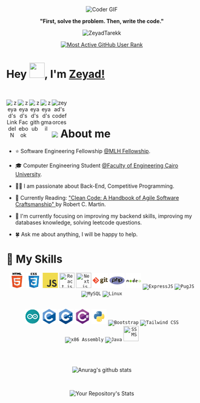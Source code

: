 <p align="center">

  <img src="https://media.giphy.com/media/SWoSkN6DxTszqIKEqv/giphy.gif" alt="Coder GIF" width="500" height="400">
  
</p>

<div align="center">

**"First, solve the problem. Then, write the code."**

 <!-- <a href="https://badges.pufler.dev">
    <img src="https://badges.pufler.dev/repos/ZeyadTarekk?&a=0"> 
    
  </a> -->

<!-- [![Repos Badge](https://badges.pufler.dev/repos/ZeyadTarekk)](https://badges.pufler.dev) -->
<img src="https://komarev.com/ghpvc/?username=ZeyadTarekk&label=Profile%20views&color=0e75b6&style=flat" alt="ZeyadTarekk" />

[![Most Active GitHub User Rank](https://en7wk5xej1s55cw.m.pipedream.net/)](https://commits.top/egypt.html)

</div>

# Hey <img src="https://github.com/ZeyadTarekk/ZeyadTarekk/blob/main/icons/wave.gif" width="40px" height="40px">, I'm [Zeyad!](https://www.linkedin.com/in/zeyad-tarek/)

<br/>

<div align="center">

<!-- <a href="https://twitter.com/Zeyad_Tarek0"><img align="left" alt="zeyad | Twitter" width="30px" src="https://user-images.githubusercontent.com/76125650/141382461-299f5651-de09-4549-a801-91d11f4fe15e.png" draggable="false" /></a> -->

<a href="https://www.linkedin.com/in/zeyad-tarek/"><img align="left" alt="zeyad's LinkdeIN" width="30px" src="https://user-images.githubusercontent.com/76125650/140648921-7692f46e-76c4-47f6-8c1f-383841428bbe.png" draggable="false" /></a>

 <!-- <a href="https://www.facebook.com/zeyad.tarek.104/">
  <img align="left" alt="zeyad's Facebook" width="30px" src="https://image.flaticon.com/icons/svg/2111/2111342.svg" draggable="false" />
</a> -->

  <a href="https://www.facebook.com/ZeyadTarekk">
  <img align="left" alt="zeyad's Facebook" width="30px" src="https://user-images.githubusercontent.com/76125650/139602215-302fea84-764a-45f9-8ca2-d623ede28c3c.png" draggable="false" />
</a>

<!-- <a href="https://www.instagram.com/zeyad__tarek/">
  <img align="left" alt="zeyad's Instagram" width="30px" src="https://user-images.githubusercontent.com/76125650/141382540-72edfb69-b11e-4e61-81fd-9f0653da2162.png" draggable="false" /></a> -->

 <!-- <a href="https://github.com/ZeyadTarekk">
  <img align="left" alt="zeyad's github" width="30px" src="https://image.flaticon.com/icons/svg/2111/2111432.svg" draggable="false" />
</a> -->

  <a href="https://github.com/ZeyadTarekk">
  <img align="left" alt="zeyad's github" width="30px" src="https://user-images.githubusercontent.com/76125650/139602266-044d30d7-1ad5-4b59-a0db-bf0777dd8b7a.png" draggable="false" />
</a>

<a href="mailto:zeyad.ta01@gmail.com">
  <img align="left" alt="zeyad's gmail" width="30px" src="https://user-images.githubusercontent.com/76125650/141382583-1354ab1c-10a7-4605-a255-412ee57d2ad7.png" draggable="false" />
</a>

<a href="https://codeforces.com/profile/Zeyad_Tarek">
  <img align="left" alt="zeyad's codeforces" width="40px" src="https://github.com/ZeyadTarekk/ZeyadTarekk/blob/main/icons/codeforces.png" draggable="false" />
</a>

</div>

<br />
<br />

# <img src="https://media.giphy.com/media/VgCDAzcKvsR6OM0uWg/giphy.gif" width="50" draggable="false" > About me

- ⭐ Software Engineering Fellowship <a href="https://fellowship.mlh.io/"> @MLH Fellowship</a>.
- 🎓 Computer Engineering Student <a href="http://eng.cu.edu.eg/ar/">@Faculty of Engineering Cairo University</a>.
- 🏃‍♂️ I am passionate about Back-End, Competitive Programming.
- 📖 Currently Reading: <a href="https://www.oreilly.com/library/view/clean-code-a/9780136083238/"> "Clean Code: A Handbook of Agile Software Craftsmanship" </a> by Robert C. Martin.

- 🚧 I'm currently focusing on improving my backend skills, improving my databases knowledge, solving leetcode questions.

- 🍀 Ask me about anything, I will be happy to help.

# 🧰 My Skills

<div align="center">

<code><img height="40" title="HTML" src="https://raw.githubusercontent.com/github/explore/80688e429a7d4ef2fca1e82350fe8e3517d3494d/topics/html/html.png"></code>
<code><img height="40" title="CSS" src="https://raw.githubusercontent.com/github/explore/80688e429a7d4ef2fca1e82350fe8e3517d3494d/topics/css/css.png"></code>
<code><img height="40" title="JavaScript" src="https://raw.githubusercontent.com/github/explore/80688e429a7d4ef2fca1e82350fe8e3517d3494d/topics/javascript/javascript.png"></code>
<code><img height="40" width="40" title="React.js" src="https://github.com/ZeyadTarekk/ZeyadTarekk/blob/main/icons/react.svg"></code>
<code><img height="40" width="40" title="Next.js" src="https://github.com/ZeyadTarekk/ZeyadTarekk/blob/main/icons/nextjs.svg"></code>
<code><img height="40" title="Git" src="https://raw.githubusercontent.com/github/explore/80688e429a7d4ef2fca1e82350fe8e3517d3494d/topics/git/git.png"></code>
<code><img height="40" title="PHP" src="https://raw.githubusercontent.com/github/explore/80688e429a7d4ef2fca1e82350fe8e3517d3494d/topics/php/php.png"></code>
<code><img height="40" title="NodeJs" src="https://raw.githubusercontent.com/devicons/devicon/master/icons/nodejs/nodejs-original-wordmark.svg"></code>
<code><img height="40" title="ExpressJS" src="https://github.com/ZeyadTarekk/ZeyadTarekk/blob/main/icons/express.svg"></code>
<code><img height="40" title="PugJS" src="https://github.com/ZeyadTarekk/ZeyadTarekk/blob/main/icons/pug.svg"></code>
<code><img height="40" title="MySQL" src="https://github.com/ZeyadTarekk/ZeyadTarekk/blob/main/icons/mysql.svg"></code>
<code><img height="40" title="Linux" src="https://github.com/ZeyadTarekk/ZeyadTarekk/blob/main/icons/linux.svg"></code>

<br />
<code><img height="40" title="Arduino" src="https://raw.githubusercontent.com/github/explore/80688e429a7d4ef2fca1e82350fe8e3517d3494d/topics/arduino/arduino.png"></code>
<code><img height="40" title="C" src="https://raw.githubusercontent.com/devicons/devicon/master/icons/c/c-original.svg"></code>
<code><img height="40" title="C++" src="https://raw.githubusercontent.com/devicons/devicon/master/icons/cplusplus/cplusplus-original.svg"></code>
<code><img height="40" title="C#" src="https://raw.githubusercontent.com/devicons/devicon/master/icons/csharp/csharp-original.svg"></code>
<code><img height="40" title="Python" src="https://raw.githubusercontent.com/github/explore/80688e429a7d4ef2fca1e82350fe8e3517d3494d/topics/python/python.png"></code>
<code><img height="40" title="Bootstrap" src="https://github.com/ZeyadTarekk/ZeyadTarekk/blob/main/icons/bootstrap.png"></code>
<code><img height="40" title="Tailwind CSS" src="https://github.com/ZeyadTarekk/ZeyadTarekk/blob/main/icons/tailwindcss.svg"></code>
<code><img height="40" title="x86 Assembly" src="https://github.com/ZeyadTarekk/ZeyadTarekk/blob/main/icons/asm.png"></code>
<code><img height="40" title="Java" src="https://github.com/ZeyadTarekk/ZeyadTarekk/blob/main/icons/java.svg"></code>
<code><img height="40" width="40" title="SSMS" src="https://github.com/ZeyadTarekk/ZeyadTarekk/blob/main/icons/ssms.svg"></code>

</div>

<br /><br />

<div align="center">

![Anurag's github stats](https://github-readme-stats.vercel.app/api?username=ZeyadTarekk&show_icons=true&theme=radical&count_private=true)

  <br>

![Your Repository's Stats](https://github-readme-stats.vercel.app/api/top-langs/?username=ZeyadTarekk&count_private=true&theme=radical)

<!-- ![ZeyadTarekk github streak](https://github-readme-streak-stats.herokuapp.com/?user=ZeyadTarekk&theme=radical&include_all_commits=true&count_private=true) -->

</div>
<!-- <h1 align="center">
   <br/>

  <img src="https://media.giphy.com/media/jpVnC65DmYeyRL4LHS/giphy.gif" width="20%">
</h1> -->
<!--
**ZeyadTarekk/ZeyadTarekk** is a ✨ _special_ ✨ repository because its `README.md` (this file) appears on your GitHub profile.

Here are some ideas to get you started:

- 🔭 I’m currently working on ...
- 🌱 I’m currently learning ...
- 👯 I’m looking to collaborate on ...
- 🤔 I’m looking for help with ...
- 💬 Ask me about ...
- 📫 How to reach me: ...
- 😄 Pronouns: ...
- ⚡ Fun fact: ...
  -->

